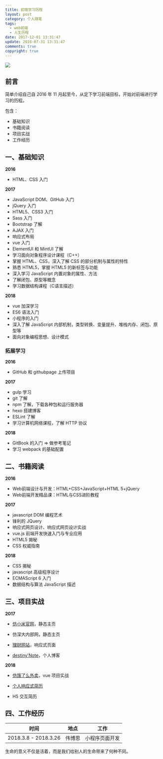 ```yaml
---
title: 前端学习历程
layout: post
category: 个人随笔
tags:
  - web前端
  - 人生历程
date: 2017-12-01 13:31:47
update: 2018-07-31 13:31:47
comments: true
copyright: true
---
```

![](https://timgsa.baidu.com/timg?image&quality=80&size=b9999_10000&sec=1512117101258&di=7b80a70a82946071324486b1f5e7664c&imgtype=0&src=http%3A%2F%2Ftxt22262.book118.com%2F2017%2F0302%2Fbook94113%2F94112182.jpg)

## 前言

简单介绍自己自 2016 年 11 月起至今，从定下学习前端目标，开始对前端进行学习的历程。

包含：
- 基础知识
- 书籍阅读
- 项目实战
- 工作经历

<!-- more -->

## 一、基础知识

**2016**
- HTML、CSS 入门

**2017**
- JavaScript DOM、GitHub 入门
- jQuery 入门
- HTML5、CSS3 入门
- Sass 入门
- Bootstrap 了解
- AJAX 入门
- 响应式布局
- vue 入门
- ElementUI 和 MintUI 了解
- 学习面向对象程序设计课程（C++）
- 掌握 HTML、CSS，深入了解 CSS 的部分机制与属性的特性
- 熟悉 HTML5，掌握 HTML5 的新标签与功能
- 深入学习 JavaScript 内置对象的属性、方法
- 了解闭包、原型等概念
- 学习数据结构课程（C语言描述）

**2018**
- vue 加深学习
- ES6 语法入门
- 小程序的入门
- 深入了解 JavaScript 内部机制，类型转换、变量提升、堆栈内存、闭包、原型等
- 面向对象编程思想、设计模式

### 拓展学习

**2016**
- GitHub 和 githubpage 上传项目

**2017**
- gulp 学习
- git 了解
- npm 了解，下载各种包和运行服务器
- hexo 搭建博客
- ESLint 了解
- 学习计算机网络课程，了解 HTTP 协议

**2018**
- GitBook 的入门 => 做参考笔记
- 学习 webpack 的基础配置


## 二、书籍阅读

**2016**

- Web前端设计与开发：HTML+CSS+JavaScript+HTML 5+jQuery
- Web前端开发精品课：HTML与CSS进阶教程

**2017**

- javascript DOM 编程艺术
- 锋利的 JQuery
- 响应式网页设计、响应式网页设计实战
- vue.js 前端开发快速入门与专业应用
- HTML5 揭秘
- CSS 权威指南

**2018**
- CSS 揭秘
- javascript 高级程序设计
- ECMAScript 6 入门
- 数据结构与算法 JavaScript 描述

## 三、项目实战

**2017**
- [仿小米官网](https://destinytaoer.github.io/xiaomi)，静态主页

- 仿深大内部网，静态主页

- [理财网站](https://destinytaoer.github.io/Responsive/)，响应式页面

- [destiny'Note](https://destinytaoer.cn/)，个人博客

**2018**
- [仿饿了么外卖](https://github.com/destinytaoer/elmsell)，vue 项目实战

- [个人响应式简历](https://destinytaoer.github.io/resume/)

- H5 交互简历


## 四、工作经历

|时间|地点|工作|
|:---:|:---:|:---:|
|2018.3.8 - 2018.3.26 |伟博思 |小程序页面开发|

<Quote>生命的意义不仅是活着，而是我们给别人的生命带来了何种不同。</Quote>
